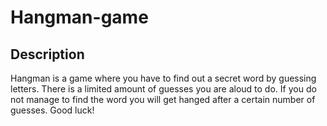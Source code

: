 # Hangman-game

## Description
Hangman is a game where you have to find out a secret word by guessing letters. 
There is a limited amount of guesses you are aloud to do. If you do not manage to find the word you will get hanged after a certain number of guesses.
Good luck!
